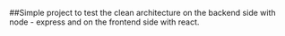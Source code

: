 ##Simple project to test the clean architecture on the backend side with node - express and on the frontend side with react.
